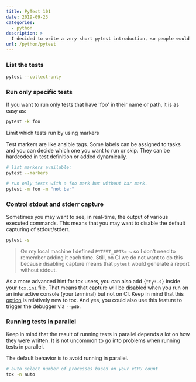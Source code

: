 ```yaml
---
title: PyTest 101
date: 2019-09-23
categories:
  - python
description: >
  I decided to write a very short pytest introduction, so people would not hate me for sending them RTFD links.
url: /python/pytest
---
```


### List the tests

```bash
pytest --collect-only
```

### Run only specific tests

If you want to run only tests that have 'foo' in their name or path, it is as easy as:

```bash
pytest -k foo
```

Limit which tests run by using markers

Test markers are like ansible tags. Some labels can be assigned to tasks and you can decide which one you want to run or skip. They can be hardcoded in test definition or added dynamically.

```bash
# list markers available:
pytest --markers

# run only tests with a foo mark but without bar mark.
pytest -m foo -m "not bar"

```

### Control stdout and stderr capture

Sometimes you may want to see, in real-time, the output of various executed commands. This means that you may want to disable the default capturing of stdout/stderr.

```bash
pytest -s
```

> On my local machine I defined `PYTEST_OPTS=-s` so I don't need to remember adding it each time. Still, on CI we do not want to do this because disabling capture means that ``pytest`` would generate a report without stdout.

As a more advanced hint for tox users, you can also add `{tty:-s}` inside your `tox.ini` file. That means that capture will be disabled when you run on an interactive console \(your terminal\) but not on CI. Keep in mind that this [option](https://tox.readthedocs.io/en/latest/config.html#interactive-shell-substitution) is relatively new to tox. And yes, you could also use this feature to trigger the debugger via `--pdb`.

### Running tests in parallel

Keep in mind that the result of running tests in parallel depends a lot on how they were written. It is not uncommon to go into problems when running tests in parallel.

The default behavior is to avoid running in parallel.

```bash
# auto select number of processes based on your vCPU count
tox -n auto

```
